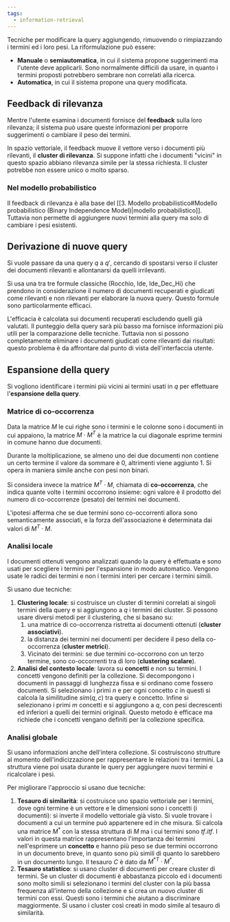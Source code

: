 ```yaml
---
tags: 
  - information-retrieval
---
```


Tecniche per modificare la query aggiungendo, rimuovendo o rimpiazzando i termini ed i loro pesi.
La riformulazione può essere:
- **Manuale** o **semiautomatica**, in cui il sistema propone suggerimenti ma l'utente deve applicarli. Sono normalmente difficili da usare, in quanto i termini proposti potrebbero sembrare non correlati alla ricerca.
- **Automatica**, in cui il sistema propone una query modificata.

## Feedback di rilevanza

Mentre l'utente esamina i documenti fornisce del **feedback** sulla loro rilevanza; il sistema può usare queste informazioni per proporre suggerimenti o cambiare il peso dei termini. 

In spazio vettoriale, il feedback muove il vettore verso i documenti più rilevanti, il **cluster di rilevanza**. Si suppone infatti che i documenti "vicini" in questo spazio abbiano rilevanza simile per la stessa richiesta. Il cluster potrebbe non essere unico o molto sparso.

### Nel modello probabilistico

Il feedback di rilevanza è alla base del [[3. Modello probabilistico#Modello probabilistico (Binary Independence Model)|modello probabilistico]]. Tuttavia non permette di aggiungere nuovi termini alla query ma solo di cambiare i pesi esistenti.

## Derivazione di nuove query

Si vuole passare da una query $q$ a $q'$, cercando di spostarsi verso il cluster dei documenti rilevanti e allontanarsi da quelli irrilevanti.

Si usa una tra tre formule classiche (Rocchio, Ide, Ide_Dec_Hi) che prendono in considerazione il numero di documenti recuperati e giudicati come rilevanti e non rilevanti per elaborare la nuova query. Questo formule sono particolarmente efficaci.

L'efficacia è calcolata sui documenti recuperati escludendo quelli già valutati. Il punteggio della query sarà più basso ma fornisce informazioni più utili per la comparazione delle tecniche.
Tuttavia non si possono completamente eliminare i documenti giudicati come rilevanti dai risultati: questo problema è da affrontare dal punto di vista dell'interfaccia utente.

## Espansione della query

Si vogliono identificare i termini più vicini ai termini usati in $q$ per effettuare l'**espansione della query**.

### Matrice di co-occorrenza

Data la matrice $M$ le cui righe sono i termini e le colonne sono i documenti in cui appaiono, la matrice $M \cdot M^T$ è la matrice la cui diagonale esprime termini in comune hanno due documenti.

Durante la moltiplicazione, se almeno uno dei due documenti non contiene un certo termine il valore da sommare è 0, altrimenti viene aggiunto 1. Si opera in maniera simile anche con pesi non binari.

Si considera invece la matrice $M^T \cdot M$, chiamata di **co-occorrenza**, che indica quante volte i termini occorrono insieme: ogni valore è il prodotto del numero di co-occorrenze (pesato) dei termini nei documenti.

L'ipotesi afferma che se due termini sono co-occorrenti allora sono semanticamente associati, e la forza dell'associazione è determinata dai valori di $M^T \cdot M$.

### Analisi locale
I documenti ottenuti vengono analizzati quando la query è effettuata e sono usati per scegliere i termini per l'espansione in modo automatico. Vengono usate le radici dei termini e non i termini interi per cercare i termini simili.

Si usano due tecniche:
1. **Clustering locale**: si costruisce un cluster di termini correlati ai singoli termini della query e si aggiungono a $q$ i termini dei cluster. Si possono usare diversi metodi per il clustering, che si basano su:
	1. una matrice di co-occorrenza ristretta ai documenti ottenuti (**cluster associativi**).
	2. la distanza dei termini nei documenti per decidere il peso della co-occorrenza (**cluster metrici**).
	3. Vicinato dei termini: se due termini co-occorrono con un terzo termine, sono co-occorrenti tra di loro (**clustering scalare**).
2. **Analisi del contesto locale**: lavora su **concetti** e non su termini. I concetti vengono definiti per la collezione. Si decompongono i documenti in passaggi di lunghezza fissa e si ordinano come fossero documenti. Si selezionano i primi $n$ e per ogni concetto $c$ in questi si calcola la similitudine $sim(q,c)$ tra query e concetto. Infine si selezionano i primi $m$ concetti e si aggiungono a $q$, con pesi decrescenti ed inferiori a quelli dei termini originali. Questo metodo è efficace ma richiede che i concetti vengano definiti per la collezione specifica.

### Analisi globale
Si usano informazioni anche dell'intera collezione. Si costruiscono strutture al momento dell'indicizzazione per rappresentare le relazioni tra i termini.
La struttura viene poi usata durante le query per aggiungere nuovi termini e ricalcolare i pesi.

Per migliorare l'approccio si usano due tecniche:
1. **Tesauro di similarità**: si costruisce uno spazio vettoriale per i termini, dove ogni termine è un vettore e le dimensioni sono i concetti (i documenti): si inverte il modello vettoriale già visto. Si vuole trovare i documenti a cui un termine può appartenere ed in che misura.  Si calcola una matrice $M^*$ con la stessa struttura di $M$ ma i cui termini sono $tf.itf$. I valori in questa matrice rappresentano l'importanza dei termini nell'esprimere un **concetto** e hanno più peso se due termini occorrono in un documento breve, in quanto sono più simili di quanto lo sarebbero in un documento lungo. Il tesauro $C$ è dato da $M^{*T}\cdot M^{*}$.
4. **Tesauro statistico**: si usano cluster di documenti per creare cluster di termini. Se un cluster di documenti è abbastanza piccolo ed i documenti sono molto simili si selezionano i termini del cluster con la più bassa frequenza all'interno della collezione e si crea un nuovo cluster di termini con essi. Questi sono i termini che aiutano a discriminare maggiormente. Si usano i cluster così creati in modo simile al tesauro di similarità.